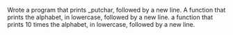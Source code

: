 Wrote a program that prints _putchar, followed by a new line.
A function that prints the alphabet, in lowercase, followed by a new line.
a function that prints 10 times the alphabet, in lowercase, followed by a new line.
